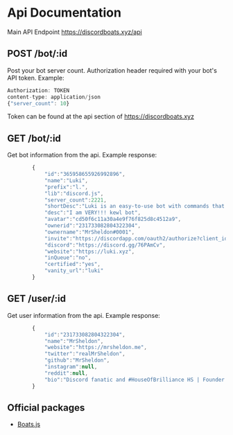 # Api Documentation

Main API Endpoint
https://discordboats.xyz/api

## POST /bot/:id

Post your bot server count.
Authorization header required with your bot's API token. 
Example:
```javascript
Authorization: TOKEN 
content-type: application/json 
{"server_count": 10}
```

Token can be found at the api section of https://discordboats.xyz


## GET /bot/:id

Get bot information from the api.
Example response:
```javascript
        {  
            "id":"365958655926992896",
            "name":"Luki",
            "prefix":"l.",
            "lib":"discord.js",
            "server_count":2221,
            "shortDesc":"Luki is an easy-to-use bot with commands that can be used for fun, moderation, games, and more!",
            "desc":"I am VERY!!! kewl bot",
            "avatar":"cd50f6c11a30a4e9f76f825d8c4512a9",
            "ownerid":"231733082804322304",
            "ownername":"MrSheldon#0001",
            "invite":"https://discordapp.com/oauth2/authorize?client_id=365958655926992896&scope=bot&permissions=2146958591",
            "discord":"https://discord.gg/76PAmCv",
            "website":"https://luki.xyz",
            "inQueue":"no",
            "certified":"yes",
            "vanity_url":"luki"
        }
```
## GET /user/:id

Get user information from the api.
Example response:
```javascript
        {  
            "id":"231733082804322304",
            "name":"MrSheldon",
            "website":"https://mrsheldon.me",
            "twitter":"realMrSheldon",
            "github":"MrSheldon",
            "instagram":null,
            "reddit":null,
            "bio":"Discord fanatic and #HouseOfBrilliance HS | Founder and Lead Developer of Luki The Bot"
        }
```

## Official packages

* [Boats.js](https://boats.js.org/)
